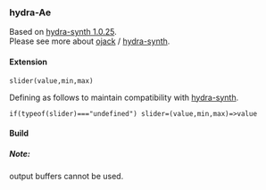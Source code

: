 ### hydra-Ae

Based on [hydra-synth 1.0.25](https://github.com/ojack/hydra-synth/tree/7eb0dde5175e2a6ce417e9f16d7e88fe1d750133).  
Please see more about [ojack](https://github.com/ojack) / [hydra-synth](https://github.com/ojack/hydra-synth).

#### Extension

`slider(value,min,max)`

Defining as follows to maintain compatibility with [hydra-synth](https://hydra.ojack.xyz/).

```
if(typeof(slider)==="undefined") slider=(value,min,max)=>value
```

#### Build

##### Note:

output buffers cannot be used.